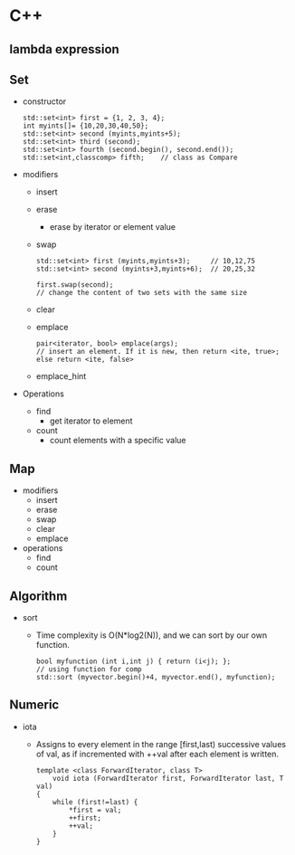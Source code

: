 # C++

## lambda expression


## Set

* constructor
    
    ```
    std::set<int> first = {1, 2, 3, 4};   
    int myints[]= {10,20,30,40,50};
    std::set<int> second (myints,myints+5);      
    std::set<int> third (second);               
    std::set<int> fourth (second.begin(), second.end());  
    std::set<int,classcomp> fifth;    // class as Compare
    ``` 
* modifiers
    * insert
    * erase
        * erase by iterator or element value
    * swap
        ```
        std::set<int> first (myints,myints+3);     // 10,12,75
        std::set<int> second (myints+3,myints+6);  // 20,25,32

        first.swap(second);
        // change the content of two sets with the same size
        ```

    * clear
    * emplace
        ```
        pair<iterator, bool> emplace(args);
        // insert an element. If it is new, then return <ite, true>; else return <ite, false>
        ```

    * emplace_hint

* Operations
    * find
        * get iterator to element
    * count
        * count elements with a specific value

## Map

* modifiers
    * insert
    * erase
    * swap
    * clear
    * emplace
* operations
    * find
    * count

## Algorithm

* sort
    * Time complexity is O(N*log2(N)), and we can sort by our own function.
        
        ```
        bool myfunction (int i,int j) { return (i<j); };
        // using function for comp
        std::sort (myvector.begin()+4, myvector.end(), myfunction);
        ```

        

## Numeric

* iota
    * Assigns to every element in the range [first,last) successive values of val, as if incremented with ++val after each element is written.
    
        ```
        template <class ForwardIterator, class T>
            void iota (ForwardIterator first, ForwardIterator last, T val)
        {
            while (first!=last) {
                *first = val;
                ++first;
                ++val;
            }
        }
        ```



